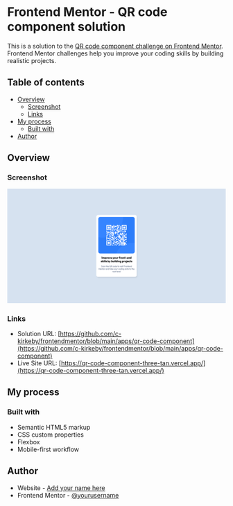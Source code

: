 # Frontend Mentor - QR code component solution

This is a solution to the [QR code component challenge on Frontend Mentor](https://www.frontendmentor.io/challenges/qr-code-component-iux_sIO_H). Frontend Mentor challenges help you improve your coding skills by building realistic projects.

## Table of contents

- [Overview](#overview)
  - [Screenshot](#screenshot)
  - [Links](#links)
- [My process](#my-process)
  - [Built with](#built-with)
- [Author](#author)

## Overview

### Screenshot

![](./screenshot.png)

### Links

- Solution URL: [https://github.com/c-kirkeby/frontendmentor/blob/main/apps/qr-code-component](https://github.com/c-kirkeby/frontendmentor/blob/main/apps/qr-code-component)
- Live Site URL: [https://qr-code-component-three-tan.vercel.app/](https://qr-code-component-three-tan.vercel.app/)

## My process

### Built with

- Semantic HTML5 markup
- CSS custom properties
- Flexbox
- Mobile-first workflow

## Author

- Website - [Add your name here](https://kirkeby.io)
- Frontend Mentor - [@yourusername](https://www.frontendmentor.io/profile/c-kirkeby)
